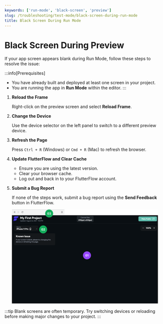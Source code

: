 ```yaml
---
keywords: ['run-mode', 'black-screen', 'preview']
slug: /troubleshooting/test-mode/black-screen-during-run-mode
title: Black Screen During Run Mode
---
```


# Black Screen During Preview

If your app screen appears blank during Run Mode, follow these steps to resolve the issue:

:::info[Prerequisites]
- You have already built and deployed at least one screen in your project.
- You are running the app in **Run Mode** within the editor.
:::

1. **Reload the Frame**

    Right-click on the preview screen and select **Reload Frame**.

2. **Change the Device**

    Use the device selector on the left panel to switch to a different preview device.

3. **Refresh the Page**

    Press `Ctrl + R` (Windows) or `Cmd + R` (Mac) to refresh the browser.

4. **Update FlutterFlow and Clear Cache**

    - Ensure you are using the latest version.
    - Clear your browser cache.
    - Log out and back in to your FlutterFlow account.

5. **Submit a Bug Report**

    If none of the steps work, submit a bug report using the **Send Feedback** button in FlutterFlow.

    ![](../assets/20250430121528287666.png)

:::tip
Blank screens are often temporary. Try switching devices or reloading before making major changes to your project.
:::
